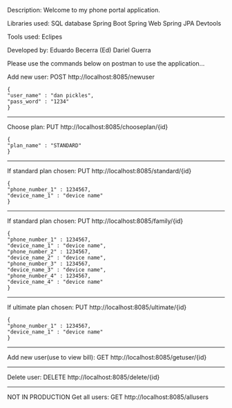 Description:
 Welcome to my phone portal application. 

Libraries used: 
 SQL database
 Spring Boot
 Spring Web
 Spring JPA
 Devtools
 
Tools used:
 Eclipes 
 
 
Developed by: 
 Eduardo Becerra (Ed)
 Dariel Guerra

Please use the commands below on postman to use the application...

Add new user:
POST 
http://localhost:8085/newuser
	
	{
    "user_name" : "dan pickles",
    "pass_word" : "1234"
	}

**********************************************************
Choose plan:
PUT 
http://localhost:8085/chooseplan/{id}

	{
    "plan_name" : "STANDARD"
	}

**********************************************************
If standard plan chosen:
PUT 
http://localhost:8085/standard/{id}

	{
    "phone_number_1" : 1234567,
    "device_name_1" : "device name"
	}

**********************************************************
If standard plan chosen:
PUT 
http://localhost:8085/family/{id}

	{
    "phone_number_1" : 1234567,
    "device_name_1" : "device name",
    "phone_number_2" : 1234567,
    "device_name_2" : "device name",
    "phone_number_3" : 1234567,
    "device_name_3" : "device name",
    "phone_number_4" : 1234567,
    "device_name_4" : "device name"
	}

**********************************************************
If ultimate plan chosen:
PUT
http://localhost:8085/ultimate/{id}

	{
    "phone_number_1" : 1234567,
    "device_name_1" : "device name"
	}

**********************************************************
Add new user(use to view bill):
GET 
http://localhost:8085/getuser/{id}

**********************************************************
Delete user:
DELETE 
http://localhost:8085/delete/{id}

**********************************************************
NOT IN PRODUCTION
Get all users:
GET
http://localhost:8085/allusers

